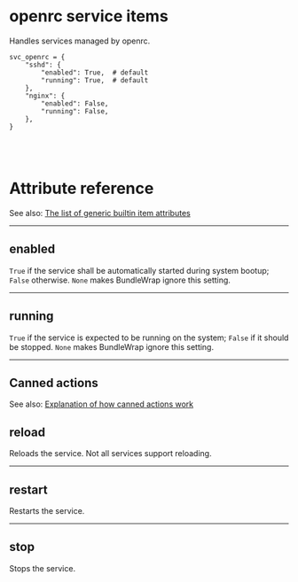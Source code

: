 # openrc service items

Handles services managed by openrc.

    svc_openrc = {
        "sshd": {
            "enabled": True,  # default
            "running": True,  # default
        },
        "nginx": {
            "enabled": False,
            "running": False,
        },
    }

<br><br>

# Attribute reference

See also: [The list of generic builtin item attributes](../repo/items.py.md#builtin-item-attributes)

<hr>

## enabled

`True` if the service shall be automatically started during system bootup; `False` otherwise. `None` makes BundleWrap ignore this setting.

<hr>

## running

`True` if the service is expected to be running on the system; `False` if it should be stopped. `None` makes BundleWrap ignore this setting.

<hr>

## Canned actions

See also: [Explanation of how canned actions work](../repo/items.py.md#canned-actions)

## reload

Reloads the service. Not all services support reloading.

<hr>

## restart

Restarts the service.

<hr>

## stop

Stops the service.
